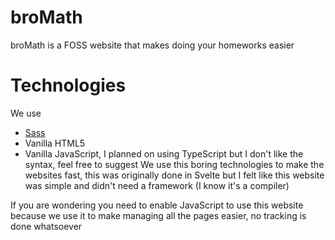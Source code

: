 # broMath
broMath is a FOSS website that makes doing your homeworks easier
# Technologies
We use
- [Sass](https://sass-lang.com/)
- Vanilla HTML5
- Vanilla JavaScript, I planned on using TypeScript but I don't like the syntax, feel free to suggest
We use this boring technologies to make the websites fast, this was originally done in Svelte but I felt like this website was simple and didn't need a framework (I know it's a compiler)

If you are wondering you need to enable JavaScript to use this website because we use it to make managing all the pages easier, no tracking is done whatsoever